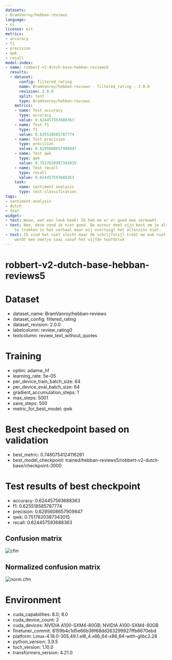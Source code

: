 ```yaml
---
datasets:
- BramVanroy/hebban-reviews
language:
- nl
license: mit
metrics:
- accuracy
- f1
- precision
- qwk
- recall
model-index:
- name: robbert-v2-dutch-base-hebban-reviews5
  results:
  - dataset:
      config: filtered_rating
      name: BramVanroy/hebban-reviews - filtered_rating - 2.0.0
      revision: 2.0.0
      split: test
      type: BramVanroy/hebban-reviews
    metrics:
    - name: Test accuracy
      type: accuracy
      value: 0.624457593688363
    - name: Test f1
      type: f1
      value: 0.625518585787774
    - name: Test precision
      type: precision
      value: 0.6295608657909847
    - name: Test qwk
      type: qwk
      value: 0.7517620387343015
    - name: Test recall
      type: recall
      value: 0.624457593688363
    task:
      name: sentiment analysis
      type: text-classification
tags:
- sentiment-analysis
- dutch
- text
widget:
- text: Wauw, wat een leuk boek! Ik heb me er er goed mee vermaakt.
- text: Nee, deze vond ik niet goed. De auteur doet zijn best om je als lezer mee
    te trekken in het verhaal maar mij overtuigt het alleszins niet.
- text: Ik vind het niet slecht maar de schrijfstijl trekt me ook niet echt aan. Het
    wordt een beetje saai vanaf het vijfde hoofdstuk
---
```


# robbert-v2-dutch-base-hebban-reviews5

# Dataset
- dataset_name: BramVanroy/hebban-reviews
- dataset_config: filtered_rating
- dataset_revision: 2.0.0
- labelcolumn: review_rating0
- textcolumn: review_text_without_quotes

# Training
- optim: adamw_hf
- learning_rate: 5e-05
- per_device_train_batch_size: 64
- per_device_eval_batch_size: 64
- gradient_accumulation_steps: 1
- max_steps: 5001
- save_steps: 500
- metric_for_best_model: qwk

# Best checkedpoint based on validation
- best_metric: 0.7480754124116261
- best_model_checkpoint: trained/hebban-reviews5/robbert-v2-dutch-base/checkpoint-3000

# Test results of best checkpoint
- accuracy: 0.624457593688363
- f1: 0.625518585787774
- precision: 0.6295608657909847
- qwk: 0.7517620387343015
- recall: 0.624457593688363

## Confusion matrix

![cfm](fig/test_confusion_matrix.png)

## Normalized confusion matrix

![norm cfm](fig/test_confusion_matrix_norm.png)

# Environment
- cuda_capabilities: 8.0; 8.0
- cuda_device_count: 2
- cuda_devices: NVIDIA A100-SXM4-80GB; NVIDIA A100-SXM4-80GB
- finetuner_commit: 8159b4c1d5e66b36f68dd263299927ffb8670ebd
- platform: Linux-4.18.0-305.49.1.el8_4.x86_64-x86_64-with-glibc2.28
- python_version: 3.9.5
- toch_version: 1.10.0
- transformers_version: 4.21.0

